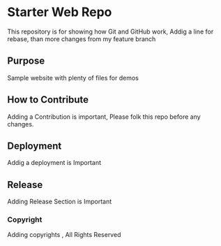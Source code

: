 # Starter Web Repo

This repository is for showing how Git and GitHub work, Addig a line for rebase, than more changes from my feature branch

## Purpose

Sample website with plenty of files for demos

## How to Contribute

Adding a Contribution is important, Please folk this repo before any changes.

## Deployment

Addig a deployment is Important 

## Release

Adding Release Section is Important

### Copyright

Adding copyrights , All Rights Reserved